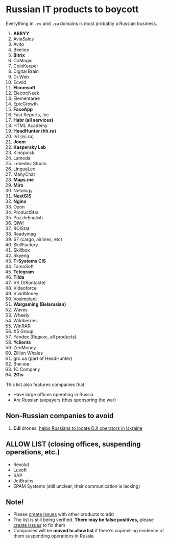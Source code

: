 # Russian IT products to boycott

Everything in **`.ru`** and **`.su`** domains is most probably a Russian business.

1. **ABBYY**
0. AviaSales
0. Avito
0. Beeline
0. **Bitrix**
0. CoMagic
0. CoinKeeper
0. Digital Brain
0. Dr.Web
0. Ecwid
0. **Elcomsoft**
0. ElectroNeek
0. Elementaree
0. EpicGrowth
0. **FaceApp**
0. Fast Reports, Inc
0. **Habr (all services)**
0. HTML Academy
0. **HeadHunter (hh.ru)**
0. IVI (ivi.ru)
0. **Joom**
0. **Kaspersky Lab**
0. Kinopoisk
0. Lamoda
0. Lebedev Studio
0. LinguaLeo
0. ManyChat
0. **Maps.me**
0. **Miro**
0. Netology
0. **NextGIS**
0. **Nginx**
0. Ozon
0. ProductStar
0. PuzzleEnglish
0. QIWI
0. ROIStat
0. Readymag
0. S7 (cargo, airlines, etc)
0. SkillFactory
0. Skillbox
0. Skyeng
0. **T-Systems CIS**
0. TamoSoft
0. **Telegram**
0. **Tilda**
0. VK (VKontakte)
0. Videoforce
0. VividMoney
0. Voximplant
0. **Wargaming (Belarusian)**
0. Waves
0. Wheely
0. Wildberries
0. WinRAR
0. X5 Group
0. Yandex (Яндекс, all products)
0. **Yclients**
0. ZenMoney
0. Zillion Whales
0. grc.ua (part of HeadHunter)
0. Вчи.юа
0. 1C Company
0. **2Gis**

This list also features companies that:
- Have large offices operating in Russia
- Are Russian taxpayers (thus sponsoring the war)

## Non-Russian companies to avoid

1. **DJI** drones, [helps Russians to locate DJI operators in Ukraine](https://twitter.com/vshymanskyy/status/1501966844118372356)

## ALLOW LIST (closing offices, suspending operations, etc.)
- Revolut
- Luxoft
- SAP
- JetBrains
- EPAM Systems (still unclear, their communication is lacking)

## Note!
- Please [create issues](https://github.com/vshymanskyy/StandWithUkraine/issues/new) with other products to add
- The list is still being verified. **There may be false positives,** please [create issues](https://github.com/vshymanskyy/StandWithUkraine/issues/new) to fix them
- Companies will be **moved to allow list** if there's copmelling evidence of them suspending operations in Russia
